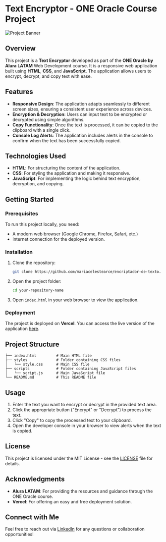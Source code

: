 # Text Encryptor - ONE Oracle Course Project

![Project Banner](https://github.com/user-attachments/assets/70d9f37c-7c02-4969-a442-bf32ef2f1f2c)

## Overview

This project is a **Text Encryptor** developed as part of the **ONE Oracle by Alura LATAM** Web Development course. It is a responsive web application built using **HTML**, **CSS**, and **JavaScript**. The application allows users to encrypt, decrypt, and copy text with ease.

## Features

- **Responsive Design**: The application adapts seamlessly to different screen sizes, ensuring a consistent user experience across devices.
- **Encryption & Decryption**: Users can input text to be encrypted or decrypted using simple algorithms.
- **Copy Functionality**: Once the text is processed, it can be copied to the clipboard with a single click.
- **Console Log Alerts**: The application includes alerts in the console to confirm when the text has been successfully copied.

## Technologies Used

- **HTML**: For structuring the content of the application.
- **CSS**: For styling the application and making it responsive.
- **JavaScript**: For implementing the logic behind text encryption, decryption, and copying.

## Getting Started

### Prerequisites

To run this project locally, you need:

- A modern web browser (Google Chrome, Firefox, Safari, etc.)
- Internet connection for the deployed version.

### Installation

1. Clone the repository:
   ```bash
   git clone https://github.com/mariacelestearce/encriptador-de-texto.git
   ```
2. Open the project folder:
   ```bash
   cd your-repository-name
   ```
3. Open `index.html` in your web browser to view the application.

### Deployment

The project is deployed on **Vercel**. You can access the live version of the application [here](https://mca-encriptador-de-texto-one.vercel.app/).

## Project Structure

```
├── index.html         # Main HTML file
├── styles             # Folder containing CSS files
│   └── style.css      # Main CSS file
├── scripts            # Folder containing JavaScript files
│   └── script.js      # Main JavaScript file
└── README.md          # This README file
```

## Usage

1. Enter the text you want to encrypt or decrypt in the provided text area.
2. Click the appropriate button ("Encrypt" or "Decrypt") to process the text.
3. Click "Copy" to copy the processed text to your clipboard.
4. Open the developer console in your browser to view alerts when the text is copied.

## License

This project is licensed under the MIT License - see the [LICENSE](LICENSE) file for details.

## Acknowledgments

- **Alura LATAM**: For providing the resources and guidance through the ONE Oracle course.
- **Vercel**: For offering an easy and free deployment solution.

## Connect with Me

Feel free to reach out via [LinkedIn](https://www.linkedin.com/in/maria-celeste-arce/) for any questions or collaboration opportunities!
